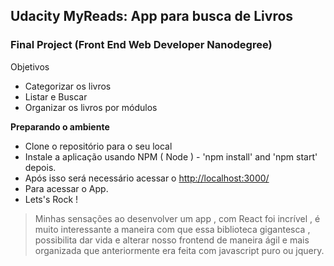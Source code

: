 ## Udacity MyReads: App para busca de Livros

### Final Project (Front End Web Developer Nanodegree)

 Objetivos
 

 - Categorizar os livros 
 - Listar e Buscar 
 - Organizar os livros por módulos

**Preparando o ambiente**

 - Clone o repositório para o seu local
 - Instale a aplicação usando NPM ( Node ) - 'npm install' and 'npm start' depois.
 - Após isso será necessário acessar o [http://localhost:3000/](http://localhost:3000/)
 - Para acessar o App.
 - Lets's Rock !

> Minhas sensações ao desenvolver um app , com React foi incrível , é muito interessante a maneira
> com que essa biblioteca gigantesca , possibilita dar vida e alterar nosso frontend de maneira ágil e mais organizada que anteriormente era feita com javascript puro ou jquery.
